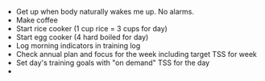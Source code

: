 - Get up when body naturally wakes me up. No alarms.
- Make coffee
- Start rice cooker (1 cup rice = 3 cups for day)
- Start egg cooker (4 hard boiled for day)
- Log morning indicators in training log
- Check annual plan and focus for the week including target TSS for week
- Set day's training goals with "on demand" TSS for the day
- 